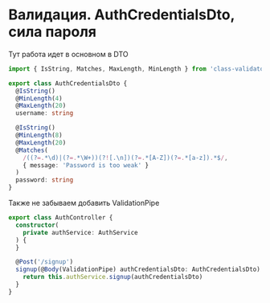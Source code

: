 # Валидация. AuthCredentialsDto, сила пароля

Тут работа идет в основном в DTO
```typescript
import { IsString, Matches, MaxLength, MinLength } from 'class-validator'

export class AuthCredentialsDto {
  @IsString()
  @MinLength(4)
  @MaxLength(20)
  username: string

  @IsString()
  @MinLength(8)
  @MaxLength(20)
  @Matches(
    /((?=.*\d)|(?=.*\W+))(?![.\n])(?=.*[A-Z])(?=.*[a-z]).*$/,
    { message: 'Password is too weak' }
  )
  password: string
}
```

Также не забываем добавить ValidationPipe
```typescript
export class AuthController {
  constructor(
    private authService: AuthService
  ) {
  }

  @Post('/signup')
  signup(@Body(ValidationPipe) authCredentialsDto: AuthCredentialsDto) {
    return this.authService.signup(authCredentialsDto)
  }
}
```
